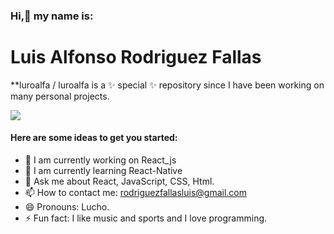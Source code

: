 ### Hi,👋 my name is:
# Luis Alfonso Rodriguez Fallas

**luroalfa / luroalfa is a ✨ special ✨ repository since I have been working on many personal projects.

![](https://cdn.pixabay.com/photo/2014/12/08/16/44/keyboard-561124_1280.jpg)

#### Here are some ideas to get you started:

- 🔭 I am currently working on React_js
- 🌱 I am currently learning React-Native
- 💬 Ask me about React, JavaScript, CSS, Html.
- 📫 How to contact me: rodriguezfallasluis@gmail.com
- 😄 Pronouns: Lucho.
- ⚡ Fun fact: I like music and sports and I love programming.
